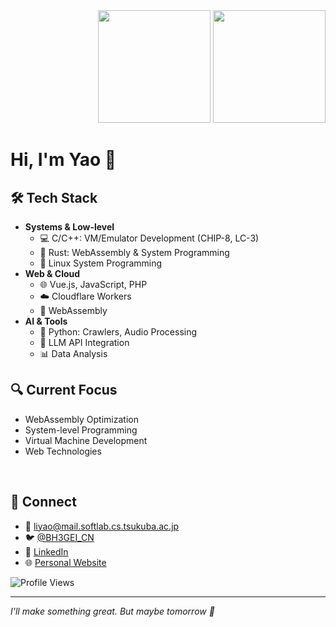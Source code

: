 <div align="right">
  <img height="180em" src="https://github-readme-stats.vercel.app/api?username=BH3GEI&show_icons=true&bg_color=00000000&hide=contribs,prs" />
  <img height="180em" src="https://github-readme-stats.vercel.app/api/top-langs/?username=BH3GEI&layout=compact&bg_color=00000000&langs_count=8" />
</div>

# Hi, I'm Yao 👋

## 🛠️ Tech Stack
- **Systems & Low-level**
  - 💻 C/C++: VM/Emulator Development (CHIP-8, LC-3)
  - 🦀 Rust: WebAssembly & System Programming
  - 🐧 Linux System Programming
- **Web & Cloud**
  - 🌐 Vue.js, JavaScript, PHP
  - ☁️ Cloudflare Workers
  - 🔧 WebAssembly
- **AI & Tools**
  - 🐍 Python: Crawlers, Audio Processing
  - 🤖 LLM API Integration
  - 📊 Data Analysis

## 🔍 Current Focus
- WebAssembly Optimization
- System-level Programming
- Virtual Machine Development
- Web Technologies

<br/>

## 🔗 Connect
- 📧 [liyao@mail.softlab.cs.tsukuba.ac.jp](mailto:liyao@mail.softlab.cs.tsukuba.ac.jp)
- 🐦 [@BH3GEI_CN](https://twitter.com/BH3GEI_CN)
- 💼 [LinkedIn](https://linkedin.com/in/yao-li2026)
- 🌐 [Personal Website](https://bh3gei.github.io/)

![Profile Views](https://komarev.com/ghpvc/?username=BH3GEI)

---
*I'll make something great. But maybe tomorrow 🤡*
